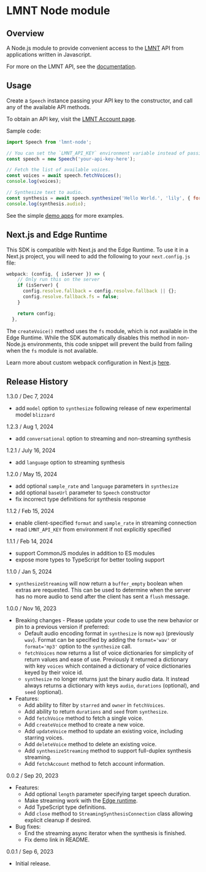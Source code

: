 # LMNT Node module

## Overview

A Node.js module to provide convenient access to the [LMNT](https://www.lmnt.com) API from applications written in Javascript.

For more on the LMNT API, see the [documentation](https://www.lmnt.com/docs/node).

## Usage

Create a `Speech` instance passing your API key to the constructor, and call any of the available API methods.

To obtain an API key, visit the [LMNT Account page](https://app.lmnt.com/account).

Sample code:
```js
import Speech from 'lmnt-node';

// You can set the `LMNT_API_KEY` environment variable instead of passing in a string below.
const speech = new Speech('your-api-key-here');

// Fetch the list of available voices.
const voices = await speech.fetchVoices();
console.log(voices);

// Synthesize text to audio.
const synthesis = await speech.synthesize('Hello World.', 'lily', { format: 'mp3' });
console.log(synthesis.audio);
```

See the simple [demo apps](https://github.com/lmnt-com/lmnt-node/tree/master/demo/node) for more examples.


## Next.js and Edge Runtime
 This SDK is compatible with Next.js and the Edge Runtime. To use it in a Next.js project, you will need to add the following to your `next.config.js` file:
 ```javascript
 webpack: (config, { isServer }) => {
     // Only run this on the server
     if (isServer) {
       config.resolve.fallback = config.resolve.fallback || {};
       config.resolve.fallback.fs = false;
     }

     return config;
   },
 ```
 The `createVoice()` method uses the `fs` module, which is not available in the Edge Runtime. While the SDK automatically disables this method in non-Node.js environments,
 this code snippet will prevent the build from failing when the `fs` module is not available.

 Learn more about custom webpack configuration in Next.js [here](https://nextjs.org/docs/api-reference/next.config.js/custom-webpack-config).

 
## Release History
1.3.0 / Dec 7, 2024
- add `model` option to `synthesize` following release of new experimental model `blizzard`

1.2.3 / Aug 1, 2024
- add `conversational` option to streaming and non-streaming synthesis

1.2.1 / July 16, 2024
- add `language` option to streaming synthesis

1.2.0 / May 15, 2024
- add optional `sample_rate` and `language` parameters in `synthesize`
- add optional `baseUrl` parameter to `Speech` constructor
- fix incorrect type definitions for synthesis response

1.1.2 / Feb 15, 2024
- enable client-specified `format` and `sample_rate` in streaming connection
- read `LMNT_API_KEY` from environment if not explicitly specified

1.1.1 / Feb 14, 2024
- support CommonJS modules in addition to ES modules
- expose more types to TypeScript for better tooling support

1.1.0 / Jan 5, 2024
- `synthesizeStreaming` will now return a `buffer_empty` boolean when extras are requested. This can be used to determine when the server has no more audio to send after the client has sent a `flush` message.

1.0.0 / Nov 16, 2023
- Breaking changes - Please update your code to use the new behavior or pin to a previous version if preferred:
  - Default audio encoding format in `synthesize` is now `mp3` (previously `wav`). Format can be specified by adding the `format='wav'` or `format='mp3'` option to the `synthesize` call.
  - `fetchVoices` now returns a list of voice dictionaries for simplicity of return values and ease of use. Previously it returned a dictionary with key `voices` which contained a dictionary of voice dictionaries keyed by their voice id.
  - `synthesize` no longer returns just the binary audio data. It instead always returns a dictionary with keys `audio`, `durations` (optional), and `seed` (optional).
- Features:
  - Add ability to filter by `starred` and `owner` in `fetchVoices`.
  - Add ability to return `durations` and `seed` from `synthesize`.
  - Add `fetchVoice` method to fetch a single voice.
  - Add `createVoice` method to create a new voice.
  - Add `updateVoice` method to update an existing voice, including starring voices.
  - Add `deleteVoice` method to delete an existing voice.
  - Add `synthesizeStreaming` method to support full-duplex synthesis streaming.
  - Add `fetchAccount` method to fetch account information.

0.0.2 / Sep 20, 2023
- Features:
  - Add optional `length` parameter specifying target speech duration.
  - Make streaming work with the [Edge runtime](https://vercel.com/docs/functions/edge-functions/edge-runtime).
  - Add TypeScript type definitions.
  - Add `close` method to `StreamingSynthesisConnection` class allowing explicit cleanup if desired.
- Bug fixes:
  - End the streaming async iterator when the synthesis is finished.
  - Fix demo link in README.

0.0.1 / Sep 6, 2023
- Initial release.
